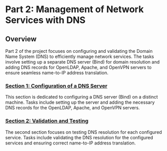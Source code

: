 # Part 2: Management of Network Services with DNS

## Overview

Part 2 of the project focuses on configuring and validating the Domain Name System (DNS) to efficiently manage network services. The tasks involve setting up a separate DNS server (Bind) for domain resolution and adding DNS records for OpenLDAP, Apache, and OpenVPN servers to ensure seamless name-to-IP address translation.

### [Section 1: Configuration of a DNS Server](./section1/_section1.md)

This section is dedicated to configuring a DNS server (Bind) on a distinct machine. Tasks include setting up the server and adding the necessary DNS records for the OpenLDAP, Apache, and OpenVPN servers.

### [Section 2: Validation and Testing](./section2/_section2.md)

The second section focuses on testing DNS resolution for each configured service. Tasks include validating the DNS resolution for the configured services and ensuring correct name-to-IP address translation.




